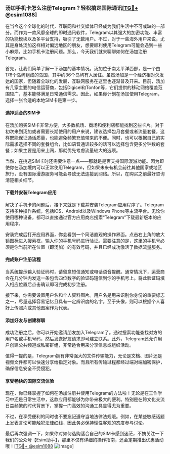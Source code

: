 ### 汤加手机卡怎么注册Telegram？轻松搞定国际通讯[[TG💪+ @esim1088](https://t.me/s/esim1088)]

在当今这个全球化的时代，互联网和社交媒体已经成为我们生活中不可或缺的一部分。而作为一款风靡全球的即时通讯软件，Telegram以其强大的加密功能、丰富的功能模块以及多平台支持，吸引了无数用户。不过，对于一些海外用户来说，尤其是身处汤加这样相对偏远地区的朋友，想要顺利使用Telegram可能会遇到一些小麻烦，比如手机卡注册问题。那么，今天我们就来聊聊如何在汤加注册Telegram。

首先，让我们简单了解一下汤加的基本情况。汤加位于南太平洋西部，是一个由176个岛屿组成的岛国，其中约36个岛屿有人居住。虽然汤加是一个经济相对欠发达的国家，但随着全球化的发展，互联网服务在这里也逐渐普及开来。目前，汤加有几家主要的电信运营商，包括Digicel和Tonfon等，它们提供的移动网络覆盖范围较广，基本能够满足日常通信需求。因此，如果你计划在汤加使用Telegram，选择一张合适的本地SIM卡是第一步。

#### **选择适合的SIM卡**

在汤加购买SIM卡非常方便，大多数机场、商场和便利店都能找到这些卡片。对于初次来到汤加或者需要长期使用的用户来说，建议选择包月套餐或者流量套餐，这样既能保证通话质量，也能避免频繁充值带来的不便。同时，也可以根据自己的实际需求选择不同的套餐组合，比如语音通话较多的话可以选择包含更多分钟数的套餐；如果主要是用来上网，那就优先考虑流量较大的选项。

当然，在挑选SIM卡时还需要注意一点——那就是是否支持国际漫游功能。因为即使你在汤加境内可以正常使用Telegram，但如果未来有机会前往其他国家或地区旅行，没有国际漫游服务可能会导致无法连接到网络。所以，在购买之前最好咨询清楚相关细节。

#### **下载并安装Telegram应用**

解决了手机卡的问题后，接下来就是下载并安装Telegram应用程序了。Telegram支持多种操作系统，包括iOS、Android以及Windows Phone等主流平台。无论你使用哪种设备，都可以直接通过官方应用商店搜索“Telegram”下载最新版本的应用程序。

安装完成后打开应用界面，你会看到一个简洁直观的操作界面。点击右上角的放大镜图标进入搜索框，输入你的手机号码进行验证。需要注意的是，这里的手机号必须是你当前所在位置（即汤加）的有效号码，并且已经成功激活了数据流量服务。

#### **完成账户注册流程**

当系统提示输入验证码时，请留意短信通知或电话语音提醒。通常情况下，运营商会在几分钟内发送一条包含四位数字的验证码短信到你的手机号上。将此验证码填入相应位置后点击确认即可完成初步注册。

接下来，你需要设置用户名和个人资料图片。用户名是用来识别你身份的重要标志之一，尽量选择容易记忆且具有一定辨识度的名字。至于头像，则可以根据个人喜好上传照片或其他图案作为代表。

#### **添加好友与创建群聊**

成功注册之后，你可以开始邀请朋友加入Telegram了。通过搜索功能查找对方的用户名或手机号码，然后发送好友请求即可建立联系。此外，Telegram还允许用户创建公共频道或私密群组，非常适合用来分享信息或组织活动。

值得一提的是，Telegram拥有非常强大的文件传输能力，无论是文档、图片还是视频文件都可以快速分享给指定对象。而且所有传输过程都经过端对端加密保护，确保信息安全不受侵犯。

#### **享受畅快的国际交流体验**

现在，你已经掌握了如何在汤加注册并使用Telegram的方法啦！无论是在工作学习中还是日常生活中，这款应用都能够为你带来极大的便利。特别是在跨文化交流日益频繁的时代背景下，掌握一门高效的沟通工具显得尤为重要。

不过，在享受便利的同时也不要忘记遵守当地法律法规哦。例如，在某些敏感话题上发表言论可能触犯法律红线，因此务必保持理性客观的态度参与讨论。

最后再次强调一下，如果你对如何选购适合自己的SIM卡感到迷茫，不妨关注一下我们的公众号【Esim助手】，那里不仅有详细的操作指南，还会定期推出优惠活动哦！[[TG💪+ @esim1088](https://t.me/s/esim1088) ![Image](https://i.postimg.cc/4NQfJmqS/Snipaste-2025-05-13-00-14-12.png)]